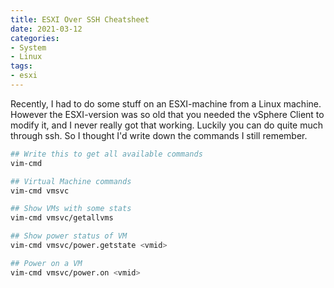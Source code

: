 ```yaml
---
title: ESXI Over SSH Cheatsheet
date: 2021-03-12
categories:
- System
- Linux
tags:
- esxi
---
```


Recently, I had to do some stuff on an ESXI-machine from a Linux machine. 
However the ESXI-version was so old that you needed the vSphere Client to modify it, and I never really got that working.
Luckily you can do quite much through ssh. So I thought I'd write down the commands I still remember.

```bash
## Write this to get all available commands
vim-cmd

## Virtual Machine commands
vim-cmd vmsvc

## Show VMs with some stats
vim-cmd vmsvc/getallvms

## Show power status of VM
vim-cmd vmsvc/power.getstate <vmid>

## Power on a VM
vim-cmd vmsvc/power.on <vmid>
```
